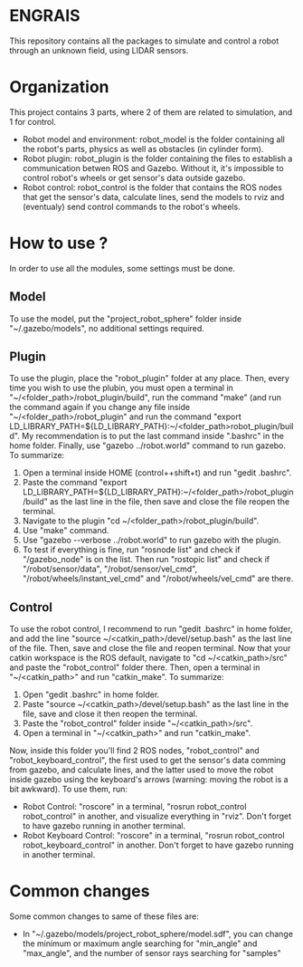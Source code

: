 # ENGRAIS
This repository contains all the packages to simulate and control a robot through an unknown field, using LIDAR sensors.

# Organization
This project contains 3 parts, where 2 of them are related to simulation, and 1 for control.

- Robot model and environment: robot_model is the folder containing all the robot's parts, physics as well as obstacles (in cylinder form).
- Robot plugin: robot_plugin is the folder containing the files to establish a communication betwen ROS and Gazebo. Without it, it's impossible to control robot's wheels or get sensor's data outside gazebo.
- Robot control: robot_control is the folder that contains the ROS nodes that get the sensor's data, calculate lines, send the models to rviz and (eventualy) send control commands to the robot's wheels.

# How to use ?
In order to use all the modules, some settings must be done.

## Model
To use the model, put the "project_robot_sphere" folder inside "~/.gazebo/models", no additional settings required.

## Plugin
To use the plugin, place the "robot_plugin" folder at any place. Then, every time you wish to use the plubin, you must open a terminal in "~/<folder_path>/robot_plugin/build", run the command "make" (and run the command again if you change any file inside "~/<folder_path>/robot_plugin" and run the command "export LD_LIBRARY_PATH=${LD_LIBRARY_PATH}:~/<folder_path>robot_plugin/build". My recommendation is to put the last command inside ".bashrc" in the home folder. Finally, use "gazebo ../robot.world" command to run gazebo. To summarize: 
1) Open a terminal inside HOME (control++shift+t) and run "gedit .bashrc".
2) Paste the command "export LD_LIBRARY_PATH=${LD_LIBRARY_PATH}:~/<folder_path>/robot_plugin/build" as the last line in the file, then save and close the file reopen the terminal.
3) Navigate to the plugin "cd ~/<folder_path>/robot_plugin/build".
4) Use "make" command.
5) Use "gazebo --verbose ../robot.world" to run gazebo with the plugin.
6) To test if everything is fine, run "rosnode list" and check if "/gazebo_node" is on the list. Then run "rostopic list" and check if "/robot/sensor/data", "/robot/sensor/vel_cmd", "/robot/wheels/instant_vel_cmd" and "/robot/wheels/vel_cmd" are there.

## Control
To use the robot control, I recommend to run "gedit .bashrc" in home folder, and add the line "source ~/<catkin_path>/devel/setup.bash" as the last line of the file. Then, save and close the file and reopen terminal. Now that your catkin workspace is the ROS default, navigate to "cd ~/<catkin_path>/src" and paste the "robot_control" folder there. Then, open a terminal in "~/<catkin_path>" and run "catkin_make". To summarize:

1) Open "gedit .bashrc" in home folder.
2) Paste "source ~/<catkin_path>/devel/setup.bash" as the last line in the file, save and close it then reopen the terminal.
3) Paste the "robot_control" folder inside "~/<catkin_path>/src".
4) Open a terminal in "~/<catkin_path>" and run "catkin_make".

Now, inside this folder you'll find 2 ROS nodes, "robot_control" and "robot_keyboard_control", the first used to get the sensor's data comming from gazebo, and calculate lines, and the latter used to move the robot inside gazebo using the keyboard's arrows (warning: moving the robot is a bit awkward). To use them, run:

- Robot Control: "roscore" in a terminal, "rosrun robot_control robot_control" in another, and visualize everything in "rviz". Don't forget to have gazebo running in another terminal.
- Robot Keyboard Control: "roscore" in a terminal, "rosrun robot_control robot_keyboard_control" in another. Don't forget to have gazebo running in another terminal.


# Common changes
Some common changes to same of these files are:

- In "~/.gazebo/models/project_robot_sphere/model.sdf", you can change the minimum or maximum angle searching for "min_angle" and "max_angle", and the number of sensor rays searching for "samples"
